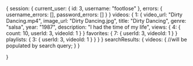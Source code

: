 {
  session: {
    current_user: {
      id: 3,
      username: "footlose"
    },
    errors: {
      username_errors: [],
      password_errors: []
    }
  }
  videos: {
    1: {
      video_url: "Dirty Dancing.mp4",
      image_url: "Dirty Dancing.jpg",
      title: "Dirty Dancing",
      genre: "salsa",
      year: "1987",
      description: "I had the time of my life",
      views: {
        4: {
          count: 10,
          userId: 3,
          videoId: 1
        }
      }
      favorites: {
        7: {
          userId: 3,
          videoId: 1
        }
      }
      playlists: {
        3: {
          userId: 3,
          videoId: 1
        }
      }
    }
  }
  searchResults: {
    videos: {
      //will be populated by search query;
    }
  }


}
